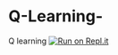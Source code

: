 # Q-Learning-
Q learning
[![Run on Repl.it](https://repl.it/badge/github/subeenregmi/Q-Learning-)](https://repl.it/github/subeenregmi/Q-Learning-)
